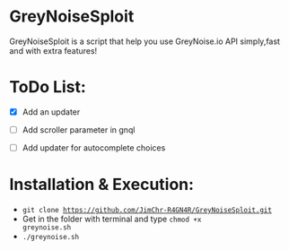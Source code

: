 # GreyNoiseSploit
GreyNoiseSploit is a script that help you use GreyNoise.io API simply,fast and with extra features!

# ToDo List:
- [x] Add an updater
- [ ] Add scroller parameter in gnql
- [ ] Add updater for autocomplete choices


# Installation & Execution:

- <code>git clone https://github.com/JimChr-R4GN4R/GreyNoiseSploit.git</code>
- Get in the folder with terminal and type <code>chmod +x greynoise.sh</code>
- <code>./greynoise.sh</code>

